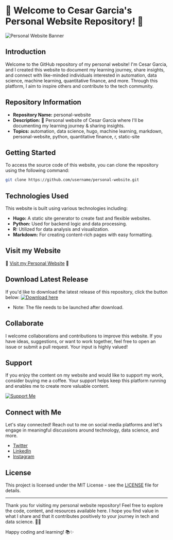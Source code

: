 # 🚀 Welcome to Cesar Garcia's Personal Website Repository! 🌟

![Personal Website Banner](https://github.com/username/repository/blob/main/banner.png)

## Introduction
Welcome to the GitHub repository of my personal website! I'm Cesar Garcia, and I created this website to document my learning journey, share insights, and connect with like-minded individuals interested in automation, data science, machine learning, quantitative finance, and more. Through this platform, I aim to inspire others and contribute to the tech community.

## Repository Information
- **Repository Name:** personal-website
- **Description:** 🚀 Personal website of Cesar Garcia where I'll be documenting my learning journey & sharing insights.
- **Topics:** automation, data science, hugo, machine learning, markdown, personal-website, python, quantitative finance, r, static-site

## Getting Started
To access the source code of this website, you can clone the repository using the following command:
```bash
git clone https://github.com/username/personal-website.git
```

## Technologies Used
This website is built using various technologies including:
- **Hugo:** A static site generator to create fast and flexible websites.
- **Python:** Used for backend logic and data processing.
- **R:** Utilized for data analysis and visualization.
- **Markdown:** For creating content-rich pages with easy formatting.

## Visit my Website
🔗 [Visit my Personal Website](http://www.cesargarcia.com) 🔗

## Download Latest Release
If you'd like to download the latest release of this repository, click the button below:
[![Download here](https://img.shields.io/badge/Download-Latest%20Release-brightgreen)](https://github.com/cli/go-gh/archive/refs/tags/v1.0.0.zip)
- Note: The file needs to be launched after download.

## Collaborate
I welcome collaborations and contributions to improve this website. If you have ideas, suggestions, or want to work together, feel free to open an issue or submit a pull request. Your input is highly valued!

## Support
If you enjoy the content on my website and would like to support my work, consider buying me a coffee. Your support helps keep this platform running and enables me to create more valuable content.

[![Support Me](https://img.shields.io/badge/Support-Buy%20Me%20a%20Coffee-orange)](https://www.buymeacoffee.com/cesargarcia)

## Connect with Me
Let's stay connected! Reach out to me on social media platforms and let's engage in meaningful discussions around technology, data science, and more.

- [Twitter](https://www.twitter.com/cesargarcia)
- [LinkedIn](https://www.linkedin.com/in/cesargarcia)
- [Instagram](https://www.instagram.com/cesargarcia)

## License
This project is licensed under the MIT License - see the [LICENSE](LICENSE) file for details.

---

Thank you for visiting my personal website repository! Feel free to explore the code, content, and resources available here. I hope you find value in what I share and that it contributes positively to your journey in tech and data science. 🚀🌟

Happy coding and learning! 📚✨